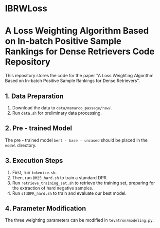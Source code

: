 # IBRWLoss

# A Loss Weighting Algorithm Based on In-batch Positive Sample Rankings for Dense Retrievers Code Repository

This repository stores the code for the paper "A Loss Weighting Algorithm Based on In-batch Positive Sample Rankings for Dense Retrievers".

## 1. Data Preparation
1. Download the data to `data/msmarco_passage/raw/`.
2. Run `data.sh` for preliminary data processing.

## 2. Pre - trained Model
The pre - trained model `bert - base - uncased` should be placed in the `model` directory.

## 3. Execution Steps
1. First, run `tokenize.sh`.
2. Then, run `BM25_hard.sh` to train a standard DPR.
3. Run `retrieve_training_set.sh` to retrieve the training set, preparing for the extraction of hard negative samples.
4. Run `stdDPR_hard.sh` to train and evaluate our best model.

## 4. Parameter Modification
The three weighting parameters can be modified in `tevatron/modeling.py`. 
